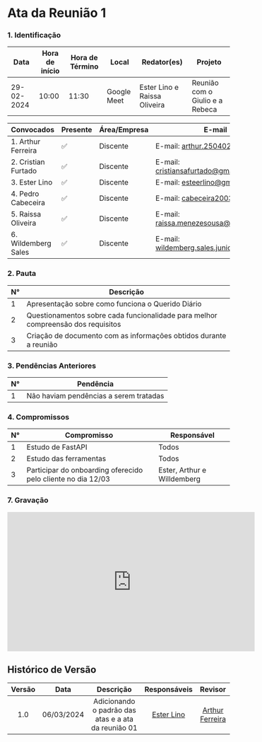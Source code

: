 # Ata da Reunião 1

### **1. Identificação**

| Data       | Hora de início | Hora de Término | Local           | Redator(es)               | Projeto        |
| ---------- | -------------- | --------------- | --------------- | --------------------- | -------------- |
| 29-02-2024 | 10:00          | 11:30          | Google Meet | Ester Lino e Raissa Oliveira | Reunião com o Giulio e a Rebeca |

| Convocados                                | Presente | Área/Empresa | E-mail                                 |
| ----------------------------------------- | -------- | ------------ | -------------------------------------- |
| 1. Arthur Ferreira                        | ✅       | Discente     | E-mail: <arthur.250402@gmail.com>      |
| 2. Cristian Furtado                       | ✅       | Discente     | E-mail: <cristiansafurtado@gmail.com>  |
| 3. Ester Lino                             | ✅       | Discente     | E-mail: <esteerlino@gmail.com>         |
| 4. Pedro Cabeceira                        | ✅       | Discente     | E-mail: <cabeceira2003@gmail.com>      |
| 5. Raissa Oliveira                        | ✅       | Discente     | E-mail: <raissa.menezesousa@gmail.com> |
| 6. Wildemberg Sales                       | ✅       | Discente     | E-mail: <wildemberg.sales.junior@gmail.com> |

### **2. Pauta**

| N°  | Descrição                                                        |
| --- | ---------------------------------------------------------------- |
| 1   | Apresentação sobre como funciona o Querido Diário                |
| 2   | Questionamentos sobre cada funcionalidade para melhor compreensão dos requisitos |
| 3   | Criação de documento com as informações obtidos durante a reunião |

### **3. Pendências Anteriores**

| N°  | Pendência                              |
| --- | -------------------------------------- |
| 1   | Não haviam pendências a serem tratadas |

### **4. Compromissos**

| N°  | Compromisso          | Responsável     |
| --- | -------------------- | --------------- | 
| 1   | Estudo de FastAPI      | Todos         |
| 2   | Estudo das ferramentas | Todos         |
| 3   | Participar do onboarding oferecido pelo cliente no dia 12/03 | Ester, Arthur e Willdemberg  |

### **7. Gravação**

<iframe width="560" height="315" src="https://www.youtube.com/embed/_ez4X2qka2E?si=wuLWyJLTnhiIzqQn" title="YouTube video player" frameborder="0" allow="accelerometer; autoplay; clipboard-write; encrypted-media; gyroscope; picture-in-picture; web-share" allowfullscreen></iframe>

## Histórico de Versão

| Versão |    Data    |                 Descrição                 |                                         Responsáveis                                         |                     Revisor                     |
| :----: | :--------: | :---------------------------------------: | :------------------------------------------------------------------------------------------: | :---------------------------------------------: |
|  1.0   | 06/03/2024 |      Adicionando o padrão das atas e a ata da reunião 01       |                           [Ester Lino](https://github.com/esteerlino)                           |    [Arthur Ferreira](https://github.com/ArthurFerreiraRodrigues)    |
